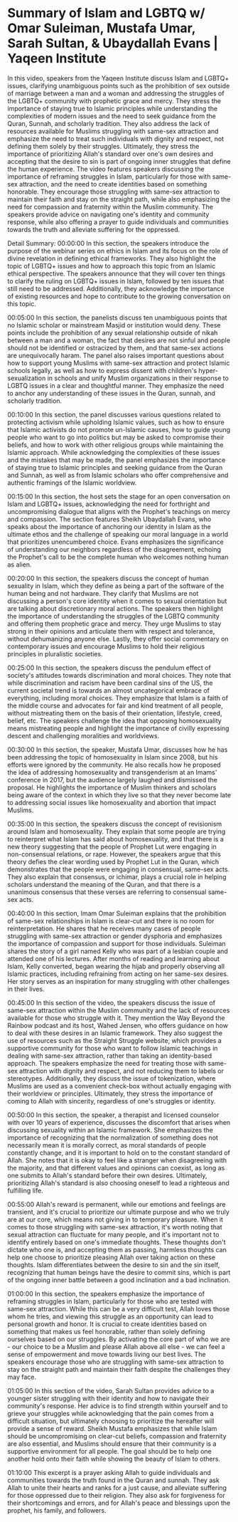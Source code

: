 # Summary of Islam and LGBTQ w/ Omar Suleiman, Mustafa Umar, Sarah Sultan, & Ubaydallah Evans | Yaqeen Institute

In this video, speakers from the Yaqeen Institute discuss Islam and LGBTQ+ issues, clarifying unambiguous points such as the prohibition of sex outside of marriage between a man and a woman and addressing the struggles of the LGBTQ+ community with prophetic grace and mercy. They stress the importance of staying true to Islamic principles while understanding the complexities of modern issues and the need to seek guidance from the Quran, Sunnah, and scholarly tradition. They also address the lack of resources available for Muslims struggling with same-sex attraction and emphasize the need to treat such individuals with dignity and respect, not defining them solely by their struggles. Ultimately, they stress the importance of prioritizing Allah's standard over one's own desires and accepting that the desire to sin is part of ongoing inner struggles that define the human experience.
The video features speakers discussing the importance of reframing struggles in Islam, particularly for those with same-sex attraction, and the need to create identities based on something honorable. They encourage those struggling with same-sex attraction to maintain their faith and stay on the straight path, while also emphasizing the need for compassion and fraternity within the Muslim community. The speakers provide advice on navigating one's identity and community response, while also offering a prayer to guide individuals and communities towards the truth and alleviate suffering for the oppressed.

Detail Summary: 
00:00:00
In this section, the speakers introduce the purpose of the webinar series on ethics in Islam and its focus on the role of divine revelation in defining ethical frameworks. They also highlight the topic of LGBTQ+ issues and how to approach this topic from an Islamic ethical perspective. The speakers announce that they will cover ten things to clarify the ruling on LGBTQ+ issues in Islam, followed by ten issues that still need to be addressed. Additionally, they acknowledge the importance of existing resources and hope to contribute to the growing conversation on this topic.

00:05:00
In this section, the panelists discuss ten unambiguous points that no Islamic scholar or mainstream Masjid or institution would deny. These points include the prohibition of any sexual relationship outside of nikah between a man and a woman, the fact that desires are not sinful and people should not be identified or ostracized by them, and that same-sex actions are unequivocally haram. The panel also raises important questions about how to support young Muslims with same-sex attraction and protect Islamic schools legally, as well as how to express dissent with children's hyper-sexualization in schools and unify Muslim organizations in their response to LGBTQ issues in a clear and thoughtful manner. They emphasize the need to anchor any understanding of these issues in the Quran, sunnah, and scholarly tradition.

00:10:00
In this section, the panel discusses various questions related to protecting activism while upholding Islamic values, such as how to ensure that Islamic activists do not promote un-Islamic causes, how to guide young people who want to go into politics but may be asked to compromise their beliefs, and how to work with other religious groups while maintaining the Islamic approach. While acknowledging the complexities of these issues and the mistakes that may be made, the panel emphasizes the importance of staying true to Islamic principles and seeking guidance from the Quran and Sunnah, as well as from Islamic scholars who offer comprehensive and authentic framings of the Islamic worldview.

00:15:00
In this section, the host sets the stage for an open conversation on Islam and LGBTQ+ issues, acknowledging the need for forthright and uncompromising dialogue that aligns with the Prophet's teachings on mercy and compassion. The section features Sheikh Ubaydallah Evans, who speaks about the importance of anchoring our identity in Islam as the ultimate ethos and the challenge of speaking our moral language in a world that prioritizes unencumbered choice. Evans emphasizes the significance of understanding our neighbors regardless of the disagreement, echoing the Prophet's call to be the complete human who welcomes nothing human as alien.

00:20:00
In this section, the speakers discuss the concept of human sexuality in Islam, which they define as being a part of the software of the human being and not hardware. They clarify that Muslims are not discussing a person's core identity when it comes to sexual orientation but are talking about discretionary moral actions. The speakers then highlight the importance of understanding the struggles of the LGBTQ community and offering them prophetic grace and mercy. They urge Muslims to stay strong in their opinions and articulate them with respect and tolerance, without dehumanizing anyone else. Lastly, they offer social commentary on contemporary issues and encourage Muslims to hold their religious principles in pluralistic societies.

00:25:00
In this section, the speakers discuss the pendulum effect of society's attitudes towards discrimination and moral choices. They note that while discrimination and racism have been cardinal sins of the US, the current societal trend is towards an almost uncategorical embrace of everything, including moral choices. They emphasize that Islam is a faith of the middle course and advocates for fair and kind treatment of all people, without mistreating them on the basis of their orientation, lifestyle, creed, belief, etc. The speakers challenge the idea that opposing homosexuality means mistreating people and highlight the importance of civilly expressing descent and challenging moralities and worldviews.

00:30:00
In this section, the speaker, Mustafa Umar, discusses how he has been addressing the topic of homosexuality in Islam since 2008, but his efforts were ignored by the community. He also recalls how he proposed the idea of addressing homosexuality and transgenderism at an Imams' conference in 2017, but the audience largely laughed and dismissed the proposal. He highlights the importance of Muslim thinkers and scholars being aware of the context in which they live so that they never become late to addressing social issues like homosexuality and abortion that impact Muslims.

00:35:00
In this section, the speakers discuss the concept of revisionism around Islam and homosexuality. They explain that some people are trying to reinterpret what Islam has said about homosexuality, and that there is a new theory suggesting that the people of Prophet Lut were engaging in non-consensual relations, or rape. However, the speakers argue that this theory defies the clear wording used by Prophet Lut in the Quran, which demonstrates that the people were engaging in consensual, same-sex acts. They also explain that consensus, or ichimar, plays a crucial role in helping scholars understand the meaning of the Quran, and that there is a unanimous consensus that these verses are referring to consensual same-sex acts.

00:40:00
In this section, Imam Omar Suleiman explains that the prohibition of same-sex relationships in Islam is clear-cut and there is no room for reinterpretation. He shares that he receives many cases of people struggling with same-sex attraction or gender dysphoria and emphasizes the importance of compassion and support for those individuals. Suleiman shares the story of a girl named Kelly who was part of a lesbian couple and attended one of his lectures. After months of reading and learning about Islam, Kelly converted, began wearing the hijab and properly observing all Islamic practices, including refraining from acting on her same-sex desires. Her story serves as an inspiration for many struggling with other challenges in their lives.

00:45:00
In this section of the video, the speakers discuss the issue of same-sex attraction within the Muslim community and the lack of resources available for those who struggle with it. They mention the Way Beyond the Rainbow podcast and its host, Wahed Jensen, who offers guidance on how to deal with these desires in an Islamic framework. They also suggest the use of resources such as the Straight Struggle website, which provides a supportive community for those who want to follow Islamic teachings in dealing with same-sex attraction, rather than taking an identity-based approach. The speakers emphasize the need for treating those with same-sex attraction with dignity and respect, and not reducing them to labels or stereotypes. Additionally, they discuss the issue of tokenization, where Muslims are used as a convenient check-box without actually engaging with their worldview or principles. Ultimately, they stress the importance of coming to Allah with sincerity, regardless of one's struggles or identity.

00:50:00
In this section, the speaker, a therapist and licensed counselor with over 10 years of experience, discusses the discomfort that arises when discussing sexuality within an Islamic framework. She emphasizes the importance of recognizing that the normalization of something does not necessarily mean it is morally correct, as moral standards of people constantly change, and it is important to hold on to the constant standard of Allah. She notes that it is okay to feel like a stranger when disagreeing with the majority, and that different values and opinions can coexist, as long as one submits to Allah's standard before their own desires. Ultimately, prioritizing Allah's standard is also choosing oneself to lead a righteous and fulfilling life.

00:55:00
Allah's reward is permanent, while our emotions and feelings are transient, and it's crucial to prioritize our ultimate purpose and who we truly are at our core, which means not giving in to temporary pleasure. When it comes to those struggling with same-sex attraction, it's worth noting that sexual attraction can fluctuate for many people, and it's important not to identify entirely based on one's immediate thoughts. These thoughts don't dictate who one is, and accepting them as passing, harmless thoughts can help one choose to prioritize pleasing Allah over taking action on these thoughts. Islam differentiates between the desire to sin and the sin itself, recognizing that human beings have the desire to commit sins, which is part of the ongoing inner battle between a good inclination and a bad inclination.

01:00:00
In this section, the speakers emphasize the importance of reframing struggles in Islam, particularly for those who are tested with same-sex attraction. While this can be a very difficult test, Allah loves those whom he tries, and viewing this struggle as an opportunity can lead to personal growth and honor. It is crucial to create identities based on something that makes us feel honorable, rather than solely defining ourselves based on our struggles. By activating the core part of who we are - our choice to be a Muslim and please Allah above all else - we can feel a sense of empowerment and move towards living our best lives. The speakers encourage those who are struggling with same-sex attraction to stay on the straight path and maintain their faith despite the challenges they may face.

01:05:00
In this section of the video, Sarah Sultan provides advice to a younger sister struggling with their identity and how to navigate their community's response. Her advice is to find strength within yourself and to grieve your struggles while acknowledging that the pain comes from a difficult situation, but ultimately choosing to prioritize the hereafter will provide a sense of reward. Sheikh Mustafa emphasizes that while Islam should be uncompromising on clear-cut beliefs, compassion and fraternity are also essential, and Muslims should ensure that their community is a supportive environment for all people. The goal should be to help one another hold onto their faith while showing the beauty of Islam to others.

01:10:00
This excerpt is a prayer asking Allah to guide individuals and communities towards the truth found in the Quran and sunnah. They ask Allah to unite their hearts and ranks for a just cause, and alleviate suffering for those oppressed due to their religion. They also ask for forgiveness for their shortcomings and errors, and for Allah's peace and blessings upon the prophet, his family, and followers.

